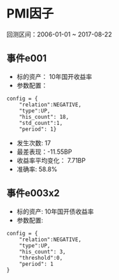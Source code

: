 # PMI因子
回测区间：2006-01-01 ~ 2017-08-22
## 事件e001
- 标的资产： 10年国开收益率
- 参数配置：
```
config = {
    "relation":NEGATIVE,
    "type":UP,
    "his_count": 18,
    "std_count":1, 
    "period": 1}
```
- 发生次数: 17
- 最差表现：-11.55BP
- 收益率平均变化： 7.71BP
- 准确率: 58.8%

## 事件e003x2
- 标的资产: 10年国开债收益率
- 参数配置:
```
config = {
    "relation":NEGATIVE,
    "type":UP,
    "his_count": 3,
    "threshold":0, 
    "period": 1
}
```